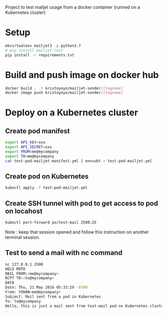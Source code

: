 Project to test mailjet usage from a docker container (runned on a Kubernetes cluster)

# Setup

```bash
mkvirtualenv mailjet3 -p python3.7
# pip install mailjet_rest
pip install -r requirements.txt
```

# Build and push image on docker hub

```bash
docker build . -t kristoyoyo/mailjet-sender:[tagname]
docker image push kristoyoyo/mailjet-sender:[tagname]
```

# Deploy on a Kubernetes cluster

## Create pod manifest

```bash
export API_KEY=xxx
export API_SECRET=xxx
export FROM=me@mycompany
export TO=me@mycompany
cat test-pod-mailjet-manifest.yml | envsubt > test-pod-mailjet.yml 
```

## Create pod on Kubernetes

```bash
kubectl apply -f test-pod-mailjet.yml
```

## Create SSH tunnel with pod to get access to pod on locahost

```bash
kubectl port-forward po/test-mail 2500:25
```

Note : keep that session opened and follow this instruction on another terminal session.

## Test to send a mail with nc command

```bash
nc 127.0.0.1 2500
HELO MOTO
MAIL FROM:<me@mycompany>
RCPT TO:<to@mycompany>
DATA
Date: Thu, 21 May 2016 05:33:29 -0700
From: YOHAN<me@mycompany>
Subject: Mail sent from a pod in Kubernetes
To: to@mycompany
Hello, this is just a mail sent from test-mail pod on Kubernetes cluster. It confirm network config is OK.
.
```
